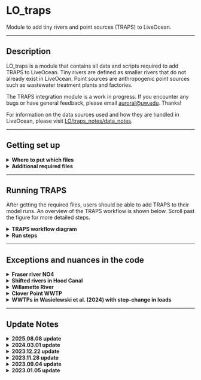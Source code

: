 # LO_traps
 Module to add tiny rivers and point sources (TRAPS) to LiveOcean.

 ---
## Description

LO_traps is a module that contains all data and scripts required to add TRAPS to LiveOcean. Tiny rivers are defined as smaller rivers that do not already exist in LiveOcean. Point sources are anthropogenic point sources such as wastewater treatment plants and factories.

The TRAPS integration module is a work in progress. If you encounter any bugs or have general feedback, please email auroral@uw.edu. Thanks!

<!-- All data and source locations have been downloaded from Washington State Department of Ecology's [website](https://fortress.wa.gov/ecy/ezshare/EAP/SalishSea/SalishSeaModelBoundingScenarios.html). These data are also used in the Salish Sea Model. -->

For information on the data sources used and how they are handled in LiveOcean, please visit [LO/traps_notes/data_notes](https://github.com/parkermac/LO/tree/main/traps_notes/data_notes).

---
## Getting set up

<details><summary><strong>Where to put which files</strong></summary>

To enable TRAPS, you need to git pull on the LO repo to get the latest functional version of TRAPS on your local pc and remote machines.

The most important folders to look for are:

So you should have:
- LO/pre/trapsP01
- LO/forcing/trapsN00

Feel free to copy LO/forcing/trapsN00 into your LO_user repo, and modify as desired. The TRAPS workflow should still work fine.

</details>

<details><summary><strong>Additional required files</strong></summary>

The data used to generate TRAPS forcing is stored on Perigee.

On Apogee, copy the files in /dat1/auroral/LO_data/trapsD01 folder into LO_data/trapsD01 on your computer and whichever machine you will use to generate forcing (Perigee or Apogee). **You do not need to copy the folders titled "wasielewski_etal2024" and "mohamedali_etal2020". These folders contain raw data. The files in "processed_data" contain the condensed version of these data that are used by the TRAPS code**

Once this is complete you should have an LO_data/trapsD01 folder with the following files:
- **LiveOcean_SSM_rivers.xlsx:** Excel sheet with list of duplicate rivers in LiveOcean and the Salish Sea Model. When you create TRAPS climatology and when you generate forcing, the scripts will look at this excel sheet to determine which rivers to omit from LiveOcean. This ensures that TRAPS does not add duplicate rivers to LiveOcean.
- **wwtp_names.xlsx:** Excel sheet with list of WWTPs in the Mohamedali et al. (2020) and Wasielewski et al. (2024) datasets. The naming convention is slightly different between the two datasets, so this file is used to look up the different names for the same WWTPs.
- **SSM_source_info.xlsx:** Downloaded metadata from the Mohamedali et al. (2020) dataset
- **processed_data/river_data_mohamedali_etal_2020.nc**: Processed Mohamedali et al. (2020) imeseries data of state variables and lat/lon coordinates for all river mouths. Used in LO/pre/trapsP01 to generate climatology files.
- **processed_data/wwtp_data_mohamedali_etal_2020.nc**: Processed Mohamedali et al. (2020) imeseries data of state variables and lat/lon coordinates for all WWTPs. Used in LO/pre/trapsP01 to generate climatology files.
- **processed_data/wwtp_data_wasielewski_etal_2024.nc**: Processed Wasielewski et al. (2024) timeseries data of state variables and lat/lon coordinates for all WWTPs. Used in LO/pre/trapsP01 to generate climatology files and in LO/forcing/trapsN00 to generate forcing.

*Note: trapsD01 is the current version of data used to generate traps climatologies and forcing. Please see [LO/traps_notes/data_notes](https://github.com/parkermac/LO/tree/main/traps_notes/data_notes) for more information on thow these data were handled.

</details>

---
## Running TRAPS

After getting the required files, users should be able to add TRAPS to their model runs. An overview of the TRAPS workflow is shown below. Scroll past the figure for more detailed steps.

<details><summary><strong>TRAPS workflow diagram</strong></summary>

<p style="text-align:center;"><img src="traps_workflow_diagram_v8.png" width="800"/></p>

</details>

<details><summary><strong>Run steps</strong></summary>

<details><summary>1. Specify data folder name</summary>
    
In LO/pre/trapsP01/traps_data_ver.csv, specify the version of LO_data you want to use to generate climatologies.

*Note that the latest WWTP upgrades are included in version trapsD01. The code is not backwards-compatible, so trapsP01 must be used with trapsD01 (you cannot mix trapsP01 with trapsD00).*

</details>

<details><summary>1.5. Convert raw data to netCDF</summary>
    
*Note: User does not need to run this step. It is listed here for completion. During TRAPS development and testing, the developer already ran this script. Users can skip to step 2. However, if the user decides to run this script, it is advised that they run it on their remote machine (or wherever they plan to generate forcing).*

From LO/pre/trapsP01 in ipython:
```
run rawdata_2netCDF.py
```

This step runs one script which consolidates all data into netCDF files with daily resolution from Jan 1999 - Jul 2017 for Mohamedali et al. (2020) data, and Jan 2005 - Dec 2020 for Wasielewski et al. (2024) .data

These new files are stored in LO_data/processed_data.

</details>

<details><summary>2. Generate climatologies</summary>
    
This step generates climatology files for each of the TRAPS.
From your **remote machine** (or whichever machine you will use to generate forcing) in LO/pre/trapsP01:

```
bash climatology_all_source_types.sh
```
This shellscript runs climatology scripts for all source types (tiny rivers, pre-existing LiveOcean rivers, and WWTPs from both datasets).

Climatology pickle files will be generated and saved in four folders in LO_output/pre/trapsP##:

- **was24_wwtps:** Climatology files for WWTPs from Wasielewski et al. (2024)
- **moh20_wwtps:** Climatology files for WWTPs from Mohamedali et al. (2020)
- **moh20_tinyrivers:** Climatology files for tiny rivers from Mohamedali et al. (2020)
- **moh20_LOrivbio:** Climatology files for pre-existing LO rivers from Mohamedali et al. (2020)
  
If you want to look at timeseries figures of the climatologies, then run the following commands **on your local machine** from LO/pre/trapsP### in ipython:

```
run make_climatology_moh20_tinyrivs.py -test True
run make_climatology_moh20_LOrivbio.py -test True
run make_climatology_moh20_wwtp.py -test True
run make_climatology_was24_wwtp.py -test True
```

The "test" option will create a subfolder in LO_output/pre/trapsP01/[source type]/lo_base/Data_historical/climatology_plots with a climatology figure for each source. An example figure for Burley Creek is shown below.

<p style="text-align:center;"><img src="Burley Cr.png" width="800"/></p>

</details>

<details><summary>3. Map TRAPS to the grid</summary>

This step uses the lat/lon coordinates of TRAPS to map each source to the nearest appropriate grid cell. Tiny rivers are mapped to the nearest coastal grid cell. Point sources are mapped to the nearest water cell. From your remote maching in LO/pre/trapsP01 in ipython:

```
run traps_placement.py -g [gridname]
```

Csv files with river directions and grid indices for the sources will be generated and saved in LO_data/grid/[gridname]

To look at where the TRAPS get mapped, run with ```-test True``` on your local machine. This option will create an interactive figure that you can zoom into. An example screenshot is shown below.

![traps-placements](https://github.com/ajleeson/LO_user/assets/15829099/9cb89ea3-1372-48e6-bddc-e0a979385b8e)

</details>

<details><summary>4. Generate TRAPS forcing</summary>

This step generates a rivers.nc files with forcing for all pre-existing LO rivers and TRAPS. It uses the climatologies generated in Step 2, and the grid indices and river directions generated in Step 3.

From your remote machine in LO/driver:

```
python driver_forcing3.py -g [gridname] -r backfill -s newcontinuation -0 2017.01.01 -1 2017.01.03 -tP trapsP## -f trapsN##
```

where trapsP## is the version of LO/pre/trapsP## you want to use (default to trapsP01).

Likewise, trapsN## is the traps forcing version you want to use.
(trapsN00 represented realistic conditions)

</details>

<details><summary>5. Run the model</summary>

Before running the model, make sure that you enable vertical sources in your dot in file. To do this, update the boolean option in your dot in file so:

```
LwSrc = T
```

This change is necessary because point sources are implemented as vertical sources using the LwSrc module.

After completing this change, run the model as you normally would.

</details>
</details>

---
## Exceptions and nuances in the code

<details><summary><strong>Fraser river NO4</strong></summary>

Ammonium (NO4) climatology generated from Ecology's data for the Fraser River is a constant value of 0.074 mmol/m3. This concentration is lower than I expected. Since the Fraser River is so large, it is important to get this value right. I reached out to Susan Allen at UBC to learn what NO4 concentration her group uses for the Fraser. She recommended a constant concentration of 4.43 mmol/m3 which is the mean measurement from Environmental Canada ([Olson et al, 2020](https://agupubs.onlinelibrary.wiley.com/action/downloadSupplement?doi=10.1029%2F2019JC015766&file=jgrc24099-sup-0001-Text_SI-S01.pdf)).

The 4.43 mmol/m3 NO4 concentration is implemented as an ```if``` statement in the depths of LO/forcing/trapsN00/make_moh20_LOriv_forcing.py code.

![fraser-nh4-code](https://github.com/ajleeson/LO_user/assets/15829099/353472de-8444-48e6-a016-8ae12aca7b30)

</details>

<details><summary><strong>Shifted rivers in Hood Canal</strong></summary>

Several Hood Canal rivers in Ecology's data, like Union River, get their flow data from the Big Beef Creek USGS river gage. However, the Big Beef Creek gage became inactive in mid-2012. As a result, from mid-2012 through the end of 2014, river data for these Hood Canal rivers are a copy of prior year data. These copied data also appear to be shifted by 3 months.

To prevent river climatologies from being biased by these shifted, copied data, I have removed data from mid-2012 through the end of 2014 for the affected Hood Canal rivers. This "data cropping" is implemented in LO_traps/user/pre/trapsP##/make_climatology_moh20_tinyrivs.py.

An example hydrograph for Union River is shown below before and after the data were cropped.

![union-river-hydrograph](https://github.com/ajleeson/LO_user/assets/15829099/5381807c-d46b-4487-96e4-98724981f95e)

</details>

<!-- <details><summary><strong>WWTP open and close dates</strong></summary>

LO_data/trapsD00/wwtp_open_close_dates.xlsx is a user-modifiable sheet with the open and close dates of the WWTPs (with a yearly resolution). The information in this excel sheet is read by the LO_traps/user/forcing/trapsV##/make_wwtp_forcing.py script and turned into a series of ``if`` statements. When the user generates forcing for a year in which a WWTP is closed, then the scripts will still add the WWTP to the model grid. However, the script will set the discharge rate to be 0 m3/s.

</details> -->

<!-- <details><summary><strong>Overlapping sources and the Lake Stevens WWTPs</strong></summary>

For the cas7 grid, several pairs of tiny river and pairs of WWTPs get mapped to the same grid cell (despite having different lat/lon coordinates). These pairs of sources are called "overlapping" sources. To prevent ROMS from getting confused, the forcing scripts consolidate overlapping sources into a single source. The scripts sum the flowrates of both sources, and calculates a weighted average for the other state variables (e.g. temperature) based on flowrate. Even if users are not using the cas7 grid, the TRAPS forcing script will identify and consolidate overlapping sources. Note that this script can only consolidate a pair of overlapping tiny rivers, or a pair of overlapping WWTPs. The script is not able to identify whether a tiny river and WWTP are overlapping. Luckily, this scenario does not occur in the cas7 grid.

The Lake Stevens 001 and Lake Stevens 002 WWTPs overlap on the cas7 grid. However, these WWTPs are never open concurrently-- Lake Stevens 002 opens after Lake Stevens 001 closes. Thus, there is a conditional statement in the LO_traps/user/forcing/trapsV##/make_wwtp_forcing.py script that <i>un-</i>consolidates these WWTPs.

</details> -->

<details><summary><strong>Willamette River</strong></summary>

Willamette River is included in the Ecology data, and it is not explicitly a duplicate pre-existing LiveOcean river. However, Willamette River discharges into the Columbia River. The Columbia River was pre-existing to LiveOcean, and its USGS gauge is downstream of the Willamette River (meaning that the pre-existing Columbia River already includes contribution from the Willamette). Therefore, the TRAPS code needs to remove the Willamette River from being incorporated into LiveOcean.

This exception is handled in LO/pre/trapsP##/make_climatology_moh20_tinyrivs.py:

![Willamette](https://github.com/ajleeson/LO_user/assets/15829099/8271fb86-d892-4148-9cc7-8b0bfd2cdb75)

And also in LO/pre/trapsP##/traps_placement.py:

![remove_willamette](https://github.com/ajleeson/LO_user/assets/15829099/bbdc8f44-db1c-4734-aac6-fcd8ab4c54a0)

</details>

<details><summary><strong>Clover Point WWTP</strong></summary>

Data for Clover Point WWTP had seemingly anomalously high nutrient loads during 2013 - 2015. To prevent these data from biasing the Clover Point climatologies towards a higher-than-normal discharge, we omitted data from 2013 - 2015 prior to calculating climatologies. This case was handled in LO/pre/trapsP01/make_climatology_moh20_wwtp.py

The raw data for Clover Point WWTP, and our climatology with 2013 - 2015 data omitted are shown below:

<p style="text-align:center;"><img src="clover_point.png" width="800"/></p>

</details>

</details>

<details><summary><strong>WWTPs in Wasielewski et al. (2024) with step-change in loads</strong></summary>

Some WWTPs in the Wasieleski et al. (2024) dataset had loads that appeared to have a step change. These WWTPs are handled individually in LO/pre/trapsP01/make_climatology_was24_wwtp.py under the section titled "Mask older years if WWTPs changed loads over time".

If there was a step change in the load, we omit data prior to the change in data, such that the most recent mean loads are retained.

The figure below shows an example of one such WWTP, the Tacoma Central No 1 WWTP:

<p style="text-align:center;"><img src="tacoma_central_no1.png" width="800"/></p>

The WWTPs handled in this section are:
- Alderwood STP
	- Omit everything before 2010.
- Brightwater
	- Omit data before 2014
- Kitsap County Central Kitsap WWTP
	- Omit data before 2011
- McNeil Island
	- Omit data before 2011
- Mt Vernon
	- Omit data before 2008
- Tacoma Central
	- Omit data before 2011

The code in this climatology script also handles two WWTPs that closed during the 2005 - 2020 time period of the Wasielewski et al. (2024) dataset. For these WWTPs, we set flow to zero, such that these WWTPs will not discharge anything post 2020. The closed WWTPs are:
- Warm Beach Campground
- Port Gamble

</details>

---
## Update Notes

<details><summary><strong>2025.08.08 update</strong></summary>

**Incoporated new WWTP loading dataset**

In this update, we incorporated a new WWTP loading dataset from [Wasielewski et al. (2024)](https://www.sciencebase.gov/catalog/item/64762b37d34e4e58932d9d81).

These data were combined with the prior Ecology data ([Mohamedali et al., 2020](https://fortress.wa.gov/ecy/ezshare/EAP/SalishSea/SalishSeaModelBoundingScenarios.html); October 2020 version) to improve WWTP loads. 

Please see [LO/traps_notes/data_notes](https://github.com/parkermac/LO/tree/main/traps_notes/data_notes). for more details on how these data were processed and consolidated.

All modules of the TRAPS code were updated to accomodate the new data integration.

The following file versions were updated:
- trapsD00 --> trapsD01
- trapsP00 --> trapsP01
- trapsF00 --> trapsN00

</details>

<details><summary><strong>2024.03.01 update</strong></summary>

**Fixed object type error and added climatology shellscript**

This update fixes a user-reported bug in the TRAPS forcing generation step. Previously, the object type for river_direction was inconsistent between tiny rivers and pre-existing LO rivers, which caused an error. Now, river_direction is defined as an int for both tiny rivers and pre-existing rivers, resolving the incompatible-type issue.

Additionally, I have added a shellscript in LO/pre/trapsP## called climatology_all_source_types.sh. This new script automates the climatology generation process so users no longer need to separately generate climatology for point sources, tiny rivers, and pre-existing LO rivers.

READMEs have been updated to reflect code changes.

Thanks to Parker for providing user feedback.

</details>

<details><summary><strong>2023.12.22 update</strong></summary>

**Improved naming convention**

Modified naming convention of folders containing different traps versions. TRAPS data start at trapsD00, and count up. TRAPS pre scrips start at trapsP00 and count up. TRAPS forcing scripts start at trapsF00 and count up.

The TRAPS scripts now also look at their current folder to get their respective version name.

As another small improvement, all TRAPS README's were moved to one central location in the LO repo. TRAPS subfolders all link to this central README folder.

</details>

<details><summary><strong>2023.11.28 update</strong></summary>

**LO integration**

Small changes to folder names and naming conventions to be consistent with the version of TRAPS that is integrated in LO.

</details>

<details><summary><strong>2023.09.04 update</strong></summary>

**Full code refactor**

Several improvements were made to the structure and clarity of the TRAPS code. These changes are intended to enhance TRAPS functionality and to make the code more accessible and readable for users.

</details>

<details><summary><strong>2023.01.05 update</strong></summary>

**Adding TRAPS climatology to pre-existing LO rivers**

Upon request, I have created and generated forcing for pre-existing LiveOcean rivers for which Ecology has data. These are all of the rivers in Ecology's dataset that are duplicates of LiveOcean rivers (and are thus not treated as a tiny river). As part of this update, I have created a new climatology script in LO_traps/pre/traps/make_climatology_LOrivbio.py to generate climatology for these duplicate rivers. I have also created a new folder LO_traps/user/forcing/traps1 with updated versions of make_forcing_main.py and trapsfun.py that use the new climatologies.

There are three confusing parts to the new code, listed below. As a user, it is not necessary to understand the details of these nuances to run the code.

1. Not all pre-existing LiveOcean rivers have a corresponding duplicate in Ecology's dataset. Thus, the file in LO_traps/data/LiveOcean_SSM_rivers.xlsx is frequently used to identify which of the pre-existing rivers do have Ecology data.
2. LiveOcean and Ecology's dataset use different names for the same rivers. Thus, there are several places in the code in which the name must be converted. When reading data and writing forcing for the pre-existing LiveOcean rivers, the LO name must be used. When generating climatology, or using climatology to create forcing, the Ecology/SSM name must be used. The helper function trapsfun.LO2SSM_name helps handle this conversion.
3. Some pre-existing LiveOcean rivers that have a corresponding duplicate in Ecology's dataset have weird values. I call them "weird rivers." Some characteristics include near-zero DO, negative TIC, and zero alkalinity. Rather than using Ecology's data for weird rivers, I have deferred to LiveOcean's default handling of these rivers. Thus, there are places within the code in which I subtract a list of "weird rivers" from the list of pre-existing, duplicate rivers.

</details>